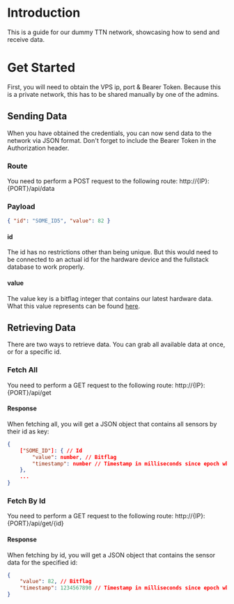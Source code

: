 # Introduction

This is a guide for our dummy TTN network, showcasing how to send and receive data.

# Get Started

First, you will need to obtain the VPS ip, port & Bearer Token. Because this is a private network, this has to be shared manually by one of the admins.

## Sending Data

When you have obtained the credentials, you can now send data to the network via JSON format. Don't forget to include the Bearer Token in the Authorization header.

### Route

You need to perform a POST request to the following route: http://{IP}:{PORT}/api/data

### Payload

```json
{ "id": "SOME_ID5", "value": 82 }
```

#### id

The id has no restrictions other than being unique. But this would need to be connected to an actual id for the hardware device and the fullstack database to work properly.

#### value

The value key is a bitflag integer that contains our latest hardware data. What this value represents can be found [here](https://github.com/islandskan/Oversvamningskollen/blob/system/documentation/BITFLAGGOR.md).

## Retrieving Data

There are two ways to retrieve data. You can grab all available data at once, or for a specific id.

### Fetch All

You need to perform a GET request to the following route: http://{IP}:{PORT}/api/get

#### Response

When fetching all, you will get a JSON object that contains all sensors by their id as key:

```json
{
    ["SOME_ID"]: { // Id
        "value": number, // Bitflag
        "timestamp": number // Timestamp in milliseconds since epoch when last updated
    },
    ...
}
```

### Fetch By Id

You need to perform a GET request to the following route: http://{IP}:{PORT}/api/get/{id}

#### Response

When fetching by id, you will get a JSON object that contains the sensor data for the specified id:

```json
{
    "value": 82, // Bitflag
    "timestamp": 1234567890 // Timestamp in milliseconds since epoch when last updated
}
```
